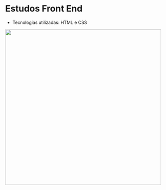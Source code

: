 # Estudos Front End

- Tecnologias utilizadas: HTML e CSS


 <a href="url"><img src="https://i.ytimg.com/vi/mkVcuntLIsg/maxresdefault.jpg" height="500" width="500" ></a>
